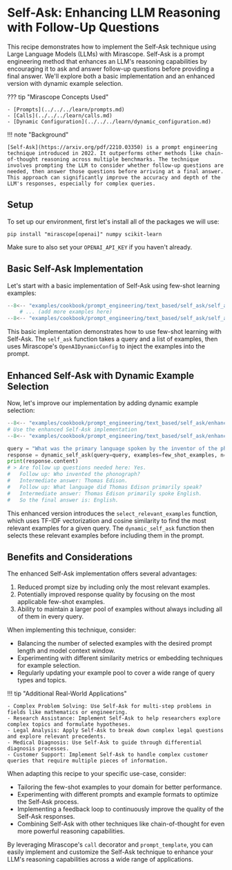 # Self-Ask: Enhancing LLM Reasoning with Follow-Up Questions

This recipe demonstrates how to implement the Self-Ask technique using Large Language Models (LLMs) with Mirascope. Self-Ask is a prompt engineering method that enhances an LLM's reasoning capabilities by encouraging it to ask and answer follow-up questions before providing a final answer. We'll explore both a basic implementation and an enhanced version with dynamic example selection.

??? tip "Mirascope Concepts Used"

    - [Prompts](../../../learn/prompts.md)
    - [Calls](../../../learn/calls.md)
    - [Dynamic Configuration](../../../learn/dynamic_configuration.md)

!!! note "Background"

    [Self-Ask](https://arxiv.org/pdf/2210.03350) is a prompt engineering technique introduced in 2022. It outperforms other methods like chain-of-thought reasoning across multiple benchmarks. The technique involves prompting the LLM to consider whether follow-up questions are needed, then answer those questions before arriving at a final answer. This approach can significantly improve the accuracy and depth of the LLM's responses, especially for complex queries.

## Setup

To set up our environment, first let's install all of the packages we will use:

```shell
pip install "mirascope[openai]" numpy scikit-learn
```

Make sure to also set your `OPENAI_API_KEY` if you haven't already.

## Basic Self-Ask Implementation

Let's start with a basic implementation of Self-Ask using few-shot learning examples:

```python
--8<-- "examples/cookbook/prompt_engineering/text_based/self_ask/self_ask.py:1:45"
    # ... (add more examples here)
--8<-- "examples/cookbook/prompt_engineering/text_based/self_ask/self_ask.py:98:108"
```

This basic implementation demonstrates how to use few-shot learning with Self-Ask. The `self_ask` function takes a query and a list of examples, then uses Mirascope's `OpenAIDynamicConfig` to inject the examples into the prompt.

## Enhanced Self-Ask with Dynamic Example Selection

Now, let's improve our implementation by adding dynamic example selection:

```python
--8<-- "examples/cookbook/prompt_engineering/text_based/self_ask/enhanced_self_ask.py:1:50"
# Use the enhanced Self-Ask implementation
--8<-- "examples/cookbook/prompt_engineering/text_based/self_ask/enhanced_self_ask.py:122:131"

query = "What was the primary language spoken by the inventor of the phonograph?"
response = dynamic_self_ask(query=query, examples=few_shot_examples, n=2)
print(response.content)
# > Are follow up questions needed here: Yes.
#   Follow up: Who invented the phonograph?
#   Intermediate answer: Thomas Edison.
#   Follow up: What language did Thomas Edison primarily speak?
#   Intermediate answer: Thomas Edison primarily spoke English.
#   So the final answer is: English.
```

This enhanced version introduces the `select_relevant_examples` function, which uses TF-IDF vectorization and cosine similarity to find the most relevant examples for a given query. The `dynamic_self_ask` function then selects these relevant examples before including them in the prompt.

## Benefits and Considerations

The enhanced Self-Ask implementation offers several advantages:

1. Reduced prompt size by including only the most relevant examples.
2. Potentially improved response quality by focusing on the most applicable few-shot examples.
3. Ability to maintain a larger pool of examples without always including all of them in every query.

When implementing this technique, consider:

- Balancing the number of selected examples with the desired prompt length and model context window.
- Experimenting with different similarity metrics or embedding techniques for example selection.
- Regularly updating your example pool to cover a wide range of query types and topics.

!!! tip "Additional Real-World Applications"

    - Complex Problem Solving: Use Self-Ask for multi-step problems in fields like mathematics or engineering.
    - Research Assistance: Implement Self-Ask to help researchers explore complex topics and formulate hypotheses.
    - Legal Analysis: Apply Self-Ask to break down complex legal questions and explore relevant precedents.
    - Medical Diagnosis: Use Self-Ask to guide through differential diagnosis processes.
    - Customer Support: Implement Self-Ask to handle complex customer queries that require multiple pieces of information.

When adapting this recipe to your specific use-case, consider:

- Tailoring the few-shot examples to your domain for better performance.
- Experimenting with different prompts and example formats to optimize the Self-Ask process.
- Implementing a feedback loop to continuously improve the quality of the Self-Ask responses.
- Combining Self-Ask with other techniques like chain-of-thought for even more powerful reasoning capabilities.

By leveraging Mirascope's `call` decorator and `prompt_template`, you can easily implement and customize the Self-Ask technique to enhance your LLM's reasoning capabilities across a wide range of applications.
